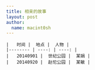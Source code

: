 ```yaml
---
title: 相亲的故事 
layout: post
author:
  name: macint0sh
---       
```


    |   时间 |  地点 |  人物 |     
    |-------- | ----: | ----: |   
    |   20140901 |  世纪公园 |  某娟 |    
    |   20140920 |  赵佗公园 |  某敏 |






